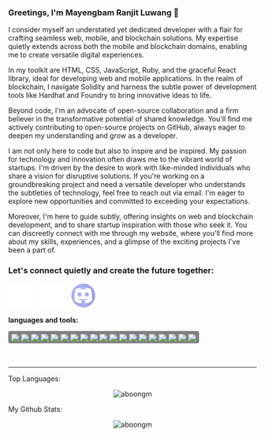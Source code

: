 ### Greetings, I'm Mayengbam Ranjit Luwang 👋

I consider myself an understated yet dedicated developer with a flair for crafting seamless web, mobile, and blockchain solutions. My expertise quietly extends across both the mobile and blockchain domains, enabling me to create versatile digital experiences.

In my toolkit are HTML, CSS, JavaScript, Ruby, and the graceful React library, ideal for developing web and mobile applications. In the realm of blockchain, I navigate Solidity and harness the subtle power of development tools like Hardhat and Foundry to bring innovative ideas to life.

Beyond code, I'm an advocate of open-source collaboration and a firm believer in the transformative potential of shared knowledge. You'll find me actively contributing to open-source projects on GitHub, always eager to deepen my understanding and grow as a developer.

I am not only here to code but also to inspire and be inspired. My passion for technology and innovation often draws me to the vibrant world of startups. I'm driven by the desire to work with like-minded individuals who share a vision for disruptive solutions. If you're working on a groundbreaking project and need a versatile developer who understands the subtleties of technology, feel free to reach out via email. I'm eager to explore new opportunities and committed to exceeding your expectations.

Moreover, I'm here to guide subtly, offering insights on web and blockchain development, and to share startup inspiration with those who seek it. You can discreetly connect with me through my website, where you'll find more about my skills, experiences, and a glimpse of the exciting projects I've been a part of.

### Let's connect quietly and create the future together:

[![website](./img/twitter-dark.svg)](https://twitter.com/John_luang1)
&nbsp;&nbsp;
[![website](./img/linkedin-dark.svg)](https://linkedin.com/in/mayengbam-ranjit-luwang-31962418)
&nbsp;&nbsp;
[![website](./img/discord-purple.svg)](https://discordapp.com/users/732492890521075813)


**languages and tools:**  

<div style="display: flex; align-items: center; gap: 6px">
  <div style="background-color: grey; padding-top: 6px; padding-left: 6px; padding-right: 6px;  border-radius: 4px;">
    <code><img height="20" src="https://cdn.jsdelivr.net/gh/devicons/devicon/icons/javascript/javascript-original.svg"/></code>
    <code><img height="20" src="https://cdn.jsdelivr.net/gh/devicons/devicon/icons/typescript/typescript-original.svg" /></code>
    <code><img height="20" src="https://cdn.jsdelivr.net/gh/devicons/devicon/icons/react/react-original.svg" /></code>
    <code><img height="20" src="https://cdn.jsdelivr.net/gh/devicons/devicon/icons/nodejs/nodejs-original.svg" /></code>
    <code><img height="20" src="https://cdn.jsdelivr.net/gh/devicons/devicon/icons/ruby/ruby-original.svg" /></code>
    <code><img height="20" src="https://cdn.jsdelivr.net/gh/devicons/devicon/icons/solidity/solidity-original.svg" /></code>
    <code><img height="20" src="https://cdn.jsdelivr.net/gh/devicons/devicon/icons/postgresql/postgresql-original.svg" /></code>
    <code><img height="20" src="https://cdn.jsdelivr.net/gh/devicons/devicon/icons/mongodb/mongodb-original.svg" /></code>
    <code><img height="20" src="https://cdn.jsdelivr.net/gh/devicons/devicon/icons/html5/html5-original.svg" /></code>
    <code><img height="20" src="https://cdn.jsdelivr.net/gh/devicons/devicon/icons/css3/css3-original.svg" /></code>
    <code><img height="20" src="https://cdn.jsdelivr.net/gh/devicons/devicon/icons/tailwindcss/tailwindcss-plain.svg"  /></code>
    <code><img height="20" src="https://cdn.jsdelivr.net/gh/devicons/devicon/icons/sass/sass-original.svg"  /></code>
    <code><img height="20" src="https://cdn.jsdelivr.net/gh/devicons/devicon/icons/git/git-original.svg" /></code>
    <code><img height="20" src="https://cdn.jsdelivr.net/gh/devicons/devicon/icons/docker/docker-original.svg" /></code>
    <code><img height="20" src="https://cdn.jsdelivr.net/gh/devicons/devicon/icons/ansible/ansible-original.svg" /></code>
    <code><img height="20" src="https://cdn.jsdelivr.net/gh/devicons/devicon/icons/jenkins/jenkins-original.svg" /></code>
    <code><img height="20" src="https://cdn.jsdelivr.net/gh/devicons/devicon/icons/linux/linux-original.svg" /></code>
    <code><img height="20" src="https://cdn.jsdelivr.net/gh/devicons/devicon/icons/vscode/vscode-original.svg" /></code>
    <code><img height="20" src="https://user-images.githubusercontent.com/3369400/139447912-e0f43f33-6d9f-45f8-be46-2df5bbc91289.png" /></code>
  </div>
</div>

<br />
<br />

---


Top Languages:
<p align="center"> <img src="https://github-readme-stats.vercel.app/api/top-langs/?username=aboongm&layout=compact&show_icons=true&theme=gotham" alt="aboongm" />


My Github Stats:
<p align="center"> <img src="https://github-readme-stats.vercel.app/api?username=aboongm&show_icons=true&theme=gotham" alt="aboongm" />


<!--
**aboongm/aboongm** is a ✨ _special_ ✨ repository because its `README.md` (this file) appears on your GitHub profile.

Here are some ideas to get you started:

- 🔭 I’m currently working on ...
- 🌱 I’m currently learning 
- 👯 I’m looking to collaborate on ...
- 🤔 I’m looking for help with ...
- 💬 Ask me about ...
- 📫 How to reach me: ...
- 😄 Pronouns: ...
- ⚡ Fun fact: ...
-->



[twitter]: https://twitter.com/John_luang1
[linkedin]: https://linkedin.com/in/mayengbam-ranjit-luwang-31962418
[discord]: https://discordapp.com/users/732492890521075813
